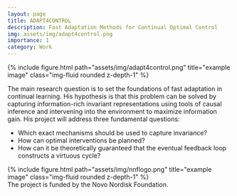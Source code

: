 ```yaml
---
layout: page
title: ADAPT4CONTROL
description: Fast Adaptation Methods for Continual Optimal Control
img: assets/img/adapt4control.png
importance: 1
category: Work
---
```


<div class="row">
    <div class="col-sm mt-3 mt-md-0">
        {% include figure.html path="assets/img/adapt4control.png" title="example image" class="img-fluid rounded z-depth-1" %}
    </div>
</div>

The main research question is to set the foundations of fast adaptation in continual learning.
His hypothesis is that this problem can be solved by capturing information-rich invariant representations
using tools of causal inference and intervening into the environment to maximize information gain. His
project will address three fundamental questions: 

 * Which exact mechanisms should be used to capture
invariance? 
 * How can optimal interventions be planned? 
 * How can it be theoretically guaranteed that the eventual feedback loop constructs a virtuous cycle?

<div class="row">
    <div class="col-sm mt-3 mt-md-0">
        {% include figure.html path="assets/img/nnflogo.png" title="example image" class="img-fluid rounded z-depth-1" %}
    </div>
</div>
<div class="caption">
    The project is funded by the Novo Nordisk Foundation.
</div>
